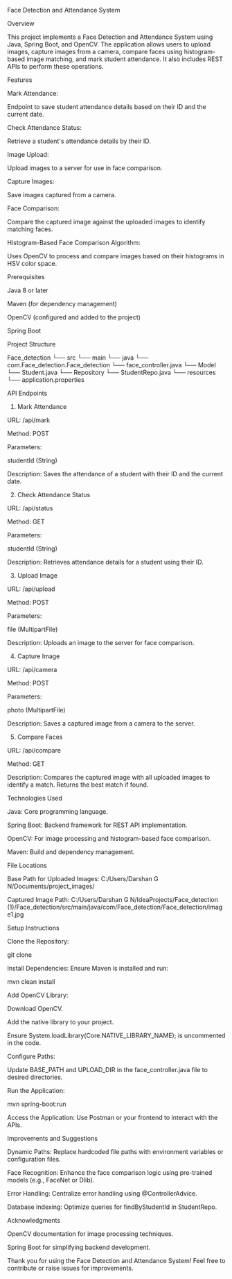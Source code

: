 Face Detection and Attendance System

Overview

This project implements a Face Detection and Attendance System using Java, Spring Boot, and OpenCV. The application allows users to upload images, capture images from a camera, compare faces using histogram-based image matching, and mark student attendance. It also includes REST APIs to perform these operations.

Features

Mark Attendance:

Endpoint to save student attendance details based on their ID and the current date.

Check Attendance Status:

Retrieve a student's attendance details by their ID.

Image Upload:

Upload images to a server for use in face comparison.

Capture Images:

Save images captured from a camera.

Face Comparison:

Compare the captured image against the uploaded images to identify matching faces.

Histogram-Based Face Comparison Algorithm:

Uses OpenCV to process and compare images based on their histograms in HSV color space.

Prerequisites

Java 8 or later

Maven (for dependency management)

OpenCV (configured and added to the project)

Spring Boot

Project Structure

Face_detection
└── src
    └── main
        └── java
            └── com.Face_detection.Face_detection
                └── face_controller.java
                └── Model
                    └── Student.java
                └── Repository
                    └── StudentRepo.java
        └── resources
            └── application.properties

API Endpoints

1. Mark Attendance

URL: /api/mark

Method: POST

Parameters:

studentId (String)

Description: Saves the attendance of a student with their ID and the current date.

2. Check Attendance Status

URL: /api/status

Method: GET

Parameters:

studentId (String)

Description: Retrieves attendance details for a student using their ID.

3. Upload Image

URL: /api/upload

Method: POST

Parameters:

file (MultipartFile)

Description: Uploads an image to the server for face comparison.

4. Capture Image

URL: /api/camera

Method: POST

Parameters:

photo (MultipartFile)

Description: Saves a captured image from a camera to the server.

5. Compare Faces

URL: /api/compare

Method: GET

Description: Compares the captured image with all uploaded images to identify a match. Returns the best match if found.

Technologies Used

Java: Core programming language.

Spring Boot: Backend framework for REST API implementation.

OpenCV: For image processing and histogram-based face comparison.

Maven: Build and dependency management.

File Locations

Base Path for Uploaded Images: C:/Users/Darshan G N/Documents/project_images/

Captured Image Path: C:/Users/Darshan G N/IdeaProjects/Face_detection (1)/Face_detection/src/main/java/com/Face_detection/Face_detection/image1.jpg

Setup Instructions

Clone the Repository:

git clone <repository-url>

Install Dependencies:
Ensure Maven is installed and run:

mvn clean install

Add OpenCV Library:

Download OpenCV.

Add the native library to your project.

Ensure System.loadLibrary(Core.NATIVE_LIBRARY_NAME); is uncommented in the code.

Configure Paths:

Update BASE_PATH and UPLOAD_DIR in the face_controller.java file to desired directories.

Run the Application:

mvn spring-boot:run

Access the Application:
Use Postman or your frontend to interact with the APIs.

Improvements and Suggestions

Dynamic Paths: Replace hardcoded file paths with environment variables or configuration files.

Face Recognition: Enhance the face comparison logic using pre-trained models (e.g., FaceNet or Dlib).

Error Handling: Centralize error handling using @ControllerAdvice.

Database Indexing: Optimize queries for findByStudentId in StudentRepo.

Acknowledgments

OpenCV documentation for image processing techniques.

Spring Boot for simplifying backend development.

Thank you for using the Face Detection and Attendance System! Feel free to contribute or raise issues for improvements.

